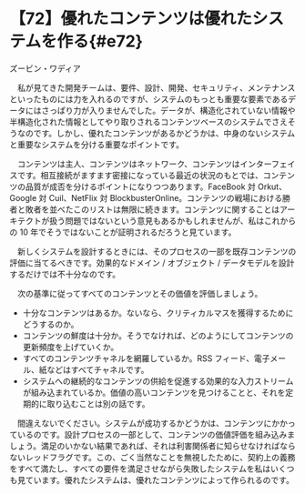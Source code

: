 # 【72】優れたコンテンツは優れたシステムを作る{#e72}

<div class="author">ズービン・ワディア</div>

　私が見てきた開発チームは、要件、設計、開発、セキュリティ、メンテナンスといったものには力を入れるのですが、システムのもっとも重要な要素であるデータにはさっぱり力が入りませんでした。データが、構造化されていない情報や半構造化された情報としてやり取りされるコンテンツベースのシステムでさえそうなのです。しかし、優れたコンテンツがあるかどうかは、中身のないシステムと重要なシステムを分ける重要なポイントです。

　コンテンツは主人、コンテンツはネットワーク、コンテンツはインターフェイスです。相互接続がますます密接になっている最近の状況のもとでは、コンテンツの品質が成否を分けるポイントになりつつあります。FaceBook 対 Orkut、Google 対 Cuil、NetFlix 対 BlockbusterOnline。コンテンツの戦場における勝者と敗者を並べたこのリストは無限に続きます。コンテンツに関することはアーキテクトが扱う問題ではないという意見もあるかもしれませんが、私はこれからの 10 年でそうではないことが証明されるだろうと見ています。

　新しくシステムを設計するときには、そのプロセスの一部を既存コンテンツの評価に当てるべきです。効果的なドメイン / オブジェクト / データモデルを設計するだけでは不十分なのです。

　次の基準に従ってすべてのコンテンツとその価値を評価しましょう。

* 十分なコンテンツはあるか。ないなら、クリティカルマスを獲得するためにどうするのか。
* コンテンツの鮮度は十分か。そうでなければ、どのようにしてコンテンツの更新頻度を上げていくか。
* すべてのコンテンツチャネルを網羅しているか。RSS フィード、電子メール、紙などはすべてチャネルです。
* システムへの継続的なコンテンツの供給を促進する効果的な入力ストリームが組み込まれているか。価値の高いコンテンツを見つけることと、それを定期的に取り込むことは別の話です。

　間違えないでください。システムが成功するかどうかは、コンテンツにかかっているのです。設計プロセスの一部として、コンテンツの価値評価を組み込みましょう。満足のいかない結果であれば、それは利害関係者に知らせなければならないレッドフラグです。この、ごく当然なことを無視したために、契約上の義務をすべて満たし、すべての要件を満足させながら失敗したシステムを私はいくつも見ています。優れたシステムは、優れたコンテンツによって作られるのです。
